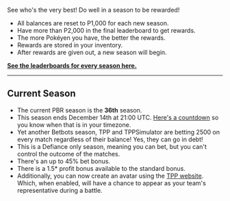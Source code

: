 See who's the very best! Do well in a season to be rewarded!

* All balances are reset to P1,000 for each new season.
* Have more than P2,000 in the final leaderboard to get rewards.
* The more Pokéyen you have, the better the rewards.
* Rewards are stored in your inventory.
* After rewards are given out, a new season will begin.

[**See the leaderboards for every season here.**](https://twitchplayspokemon.tv/leaderboard)
*****
## Current Season

* The current PBR season is the **36th** season.
* This season ends December 14th at 21:00 UTC. [Here's a countdown](https://www.timeanddate.com/countdown/generic?iso=20191214T21&p0=1440&msg=Season+36+End&font=cursive&csz=1) so you know when that is in your timezone.
* Yet another Betbots season, TPP and TPPSimulator are betting 2500 on every match regardless of their balance! Yes, they can go in debt!
* This is a Defiance only season, meaning you can bet, but you can't control the outcome of the matches.
* There's an up to 45% bet bonus.
* There is a 1.5* profit bonus available to the standard bonus.
* Additionally, you can now create an avatar using the [TPP website](https://twitchplayspokemon.tv/avatars). Which, when enabled, will have a chance to appear as your team's representative during a battle.